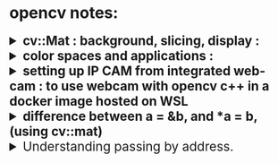 # opencv notes:

<details>
<summary style="font-size:2.35vw"> <b>cv::Mat : background, slicing, display : </b></summary>
reference : <a href="https://docs.opencv.org/4.x/d6/d6d/tutorial_mat_the_basic_image_container.html">cv::Mat tutorial docs</a> 

reference : <a href="https://docs.opencv.org/2.4/modules/core/doc/basic_structures.html#vec">cv::Mat tutorial docs (older)</a> 


1. Mat is the object used for storing images as arrays.

2. cv::MAT object consists of a header containing matrix details like matrix dimention details, storing method, pixel value array address.

3. using the copy constructor () / list intialization {} / assigment = will only copy header. i.e. in the below code, all 3 objects A, B, C point to the same pixel matrix. 

```cpp
Mat A, C;
A = imread(argv[1], IMREAD_COLOR); 
Mat B(A); 
C = A;
```

4. to make a copy of the pixel value matrix , shoude use <code> cv::Mat::clone() </code> <code> cv::Mat::copyTo() </code>

```cpp
Mat F = A.clone();
Mat G;
A.copyTo(G);
```

5. i) indexing a matrix, Vec3b is to read a 3channel point vector
```cpp
//  OUTPUT 1
int r = 140, c = 140, ch = 0; 
cout <<"\n\nOUTPUT 1\n\n";
for(; r < 145; r++)
{
    cout << "[";
    for(; c < 145; c++)
    {
        cout<<frame.at<Vec3b>(r,c) << ", ";
    }
    c = 140;
    cout << "],\n";
}

//  OUTPUT 2
cout <<"\n\nOUTPUT 2\n";
Mat vizslice(frame(Range(140,145) , Range(140,145)));
cout << "\nmatrix chunk : \n" << format(vizslice, Formatter::FMT_NUMPY ) <<"\n"; 
```
![Alt text](image-20.png)

5. ii) to **slice** Mat

```cpp
Mat frame;
*inputVideo >> frame;
Mat slice{frame(Range(140,145) , Range(140,145))};
```
![Alt text](image.png)
(c*ch) * r ?


6. Mat with random values <code>cv::randu()</code>

```cpp
Mat R = Mat(3, 2, CV_8UC3);
randu(R, Scalar::all(0), Scalar::all(255));
```

7. formatting Mat dislay in cout :  <code>format(mat_name, Formatter::FMT_PYTHON)</code>

```cpp
Mat slice{frame(Range(140,145) , Range(140,145))};
cout << "\nmatrix chunk : \n" << format(slice Formatter::FMT_NUMPY ) <<"\n";
```
![Alt text](image-1.png)
</details>


<details>
<summary style="font-size:2.35vw"> <b>color spaces and applications : </b></summary>

reference : <a href="https://docs.opencv.org/4.x/d6/d6d/tutorial_mat_the_basic_image_container.html">cv::Mat tutorial docs</a> 

- ***RGB*** is the most common as our eyes use something similar, however keep in mind that OpenCV standard display system composes colors using the BGR color space (red and blue channels are swapped places).
- The ***HSV*** and ***HLS*** decompose colors into their hue, saturation and value/luminance components, which is a more natural way for us to describe colors. You might, for example, dismiss the last component, making your algorithm less sensible to the light conditions of the input image.
- ***YCrCb*** is used by the popular JPEG image format.
- ***CIE L\*a\*b\**** is a perceptually uniform color space, which comes in handy if you need to measure the distance of a given color to another color.

</details>

<details>
<summary style="font-size:2.35vw"> <b>setting up IP CAM from integrated web-cam : to use webcam with opencv c++ in a docker image hosted on WSL</b></summary>
reference : <a href="https://www.youtube.com/watch?v=zd012EHvsIg">ip cam using VLC media player</a>

1. open vlc media player
2. goto media -> stream
3. goto capture device tab and select video device name, and audio device name.
4. click "advanced options" button in the same step and "tick" the device properties checkbox
5. click on the scroll down attached to the "stream" button, and click "stream"

![Alt text](image-2.png)
6. at the source setting window, click next.
7. open the file scroll down and click **http** (change 1), 
8. click add, and type in the some name (referred to as \<some name\> from now on.), this will be part of the url.

 ![Alt text](image-3.png)

9. select "video - H.264 + MP3 (MP4)" 

![Alt text](image-5.png)

10. select **MP4/MOV** change(2)

![Alt text](image-6.png)

11. click the "spanner" icon next to the previously set dropdown, go to each of the tabs in the configuration window, and apply settings as below : 

![Alt text](image-7.png)

![Alt text](image-8.png)

nothing needed for subtitles , because we dont have any

12. click save, and next

13. from the generated output string, copy the highlighted part. This part will be part of the stream's URL

![Alt text](image-9.png)

14. click stream

15. a new window wil openup with video properties, click default, in both "Video Proc Amp" tab, and "Camera Control" tab.

![Alt text](image-10.png)

16. click next / apply + ok

![Alt text](image-11.png)

17. click apply + OK

17. the audio properties tab will open, click apply + OK in this tab as well.

![Alt text](image-12.png)

18. check the vlc media player's window. the stream should have started :

![Alt text](image-13.png)


19. find your ip address using the "ipconfig /all" command in cmd

20. search for this part of the output, and look under **IPv4 Address** for your IP address, which will be in the following format : xx.xxx.xxx.xx

![Alt text](image-15.png)

21. your final ip camera url will be "http://\<ip address\>:8080/\<some name\>", (reffer previous steps for what \<some name\> is.)

22. Now you can do add use the below lines of code and have a valid object that returns frames from the ip camera, in your docker container.

```cpp
string vidPath = "http://<ip address>:8080/<some name>";
inputVideo = new VideoCapture(vidPath);
```
</details>

<details>
<summary style="font-size:2.35vw"> <b>difference between a = &b, and *a = b, (using cv::mat)</b></summary>
reference : <a href="https://stackoverflow.com/a/13017187">discusssion forum</a>

```cpp
    Mat a = Mat(1,3,CV_8U, Scalar(1));
    Mat b = Mat(1,5,CV_8U, Scalar(0));
    Mat* aptr = &a;
    Mat* bptr = &b;
```

<code>aptr = &b;</code>
a's value is now the address if b. therefore:
- bptr should be = aptr
- aptr should now be pointing to b
- *bptr will point to b
- so both aptr, and btr points to b,
- a remains untouched.

![Alt text](image-18.png)

<code>*aptr = b;</code>
- a should be overwritten by b, because initially *aptr = a
- aptr AKA late a's address, should now point to a copy of b.
-  bptr wasnt touched, so bptr will remain pointing to the original b .

![Alt text](image-17.png)

</details>

<details>
<summary style="font-size:2.35vw">Understanding passing by address.</summary>

- when passed as address, although the addresses of actual parameters are copied to formal parameters, if the the formal parameter's values (these are pointers) are reassigned to point to a different address, the change WONT reflect in the actual parameters. DONT COUNT ON IT AGAIN.

- Also, hesitate to pass <code>cv::Mat</code> by value, by doing so you are NOT passing the pixel value array, but just a class object that contains some details about the matrix, and the pointer to it, as mentioned above. Moreover, the size of mat is about the same for any Mat intance. For instance:

```cpp
*inputVideo >> frame;
Mat gblurr = Mat(5, 5, CV_32F, data);
cout << "\n\nfilter : dimentions : " << gblurr.size() << " object size : "<< sizeof(gblurr);
cout << "\nframe : dimentions : "<< frame.size() << " object size : " << sizeof(frame) << "\n\n"; 
```
![Alt text](image-19.png)
</details>